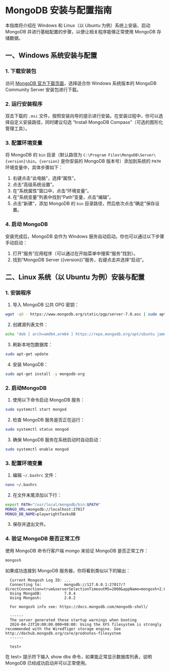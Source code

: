 # MongoDB 安装与配置指南

本指南将介绍在 Windows 和 Linux（以 Ubuntu 为例）系统上安装、启动 MongoDB 并进行基础配置的步骤，以便让相关程序能够正常使用 MongoDB 存储数据。

## 一、Windows 系统安装与配置

### 1. 下载安装包
访问 [MongoDB 官方下载页面](https://www.mongodb.com/try/download/community)，选择适合你 Windows 系统版本的 MongoDB Community Server 安装包进行下载。

### 2. 运行安装程序
双击下载的 `.msi` 文件，按照安装向导的提示进行安装。在安装过程中，你可以选择自定义安装路径，同时建议勾选 “Install MongoDB Compass”（可选的图形化管理工具）。

### 3. 配置环境变量
将 MongoDB 的 `bin` 目录（默认路径为 `C:\Program Files\MongoDB\Server\{version}\bin`，`{version}` 是你安装的 MongoDB 版本号）添加到系统的 `PATH` 环境变量中，具体步骤如下：
1. 右键点击“此电脑”，选择“属性”。
2. 点击“高级系统设置”。
3. 在“系统属性”窗口中，点击“环境变量”。
4. 在“系统变量”列表中找到“Path”变量，点击“编辑”。
5. 点击“新建”，添加 MongoDB 的 `bin` 目录路径，然后依次点击“确定”保存设置。

### 4. 启动 MongoDB
安装完成后，MongoDB 会作为 Windows 服务自动启动。你也可以通过以下步骤手动启动：
1. 打开“服务”应用程序（可以通过在开始菜单中搜索“服务”找到）。
2. 找到“MongoDB Server ({version})”服务，右键点击并选择“启动”。

## 二、Linux 系统（以 Ubuntu 为例）安装与配置
### 1. 安装程序
1. 导入 MongoDB 公共 GPG 密钥：
  ```bash
  wget -qO - https://www.mongodb.org/static/pgp/server-7.0.asc | sudo apt-key add -
  ```
2. 创建源列表文件：
  ```bash
  echo "deb [ arch=amd64,arm64 ] https://repo.mongodb.org/apt/ubuntu jammy/mongodb-org/7.0 multiverse" | sudo tee /etc/apt/sources.list.d/mongodb-org-7.0.list
  ```
3. 刷新本地包数据库：
  ```bash
  sudo apt-get update
  ```
4. 安装 MongoDB：
  ```bash
  sudo apt-get install -y mongodb-org
  ```
### 2. 启动MongoDB
1. 使用以下命令启动 MongoDB 服务：
  ```bash
  sudo systemctl start mongod
  ```
2. 检查 MongoDB 服务是否正在运行：
  ```bash
  sudo systemctl status mongod
  ```
3. 确保 MongoDB 服务在系统启动时自动启动：
  ```bash
  sudo systemctl enable mongod
  ```
### 3. 配置环境变量
1. 编辑 `~/.bashrc` 文件：
  ```bash
  nano ~/.bashrc
  ```
2. 在文件末尾添加以下行：
  ```bash
  export PATH="/usr/local/mongodb/bin:$PATH"
  MONGO_URL=mongodb://localhost:27017
  MONGO_DB_NAME=playwrightTasksDB
  ```
3. 保存并退出文件。
### 4. 验证 MongoDB 是否正常工作
使用 MongoDB 命令行客户端 mongo 来验证 MongoDB 是否正常工作：
  ```bash
  mongosh
  ```
  如果成功连接到 MongoDB 服务器，你将看到类似以下的输出：
  ```plaintext
    Current Mongosh Log ID: ...
    Connecting to:          mongodb://127.0.0.1:27017/?directConnection=true&serverSelectionTimeoutMS=2000&appName=mongosh+2.0.2
    Using MongoDB:          7.0.4
    Using Mongosh:          2.0.2

    For mongosh info see: https://docs.mongodb.com/mongodb-shell/

    ------
    The server generated these startup warnings when booting
    2024-04-23T10:00:00.000+08:00: Using the XFS filesystem is strongly recommended with the WiredTiger storage engine. See http://dochub.mongodb.org/core/prodnotes-filesystem
    ------

    test> 
  ```
在 test> 提示符下输入 show dbs 命令，如果能正常显示数据库列表，说明 MongoDB 已经成功启动并可以正常使用。

